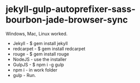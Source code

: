 <h1>jekyll-gulp-autoprefixer-sass-bourbon-jade-browser-sync</h1>

<p>Windows, Mac, Linux worked.</p>

<ul>
	<li>Jekyll    - $ gem install jekyll</li>
	<li>redcarpet - $ gem install redcarpet</li>
	<li>rouge     - $ gem install rouge</li>
	<li>NodeJS    - use the installer</li>
	<li>GulpJS    - $ npm i -g gulp</li>
	<li>npm i     - in work folder</li>
	<li>gulp      - Run.</li>
</ul>